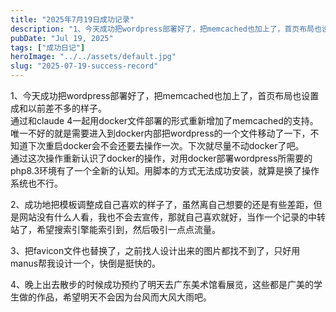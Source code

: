 ```yaml
---
title: "2025年7月19日成功记录"
description: "1、今天成功把wordpress部署好了，把memcached也加上了，首页布局也设置成和以前差不多的样子。 [&hellip;]"
pubDate: "Jul 19, 2025"
tags: ["成功日记"]
heroImage: "../../assets/default.jpg"
slug: "2025-07-19-success-record"
---
```


1、今天成功把wordpress部署好了，把memcached也加上了，首页布局也设置成和以前差不多的样子。  
通过和claude 4一起用docker文件部署的形式重新增加了memcached的支持。唯一不好的就是需要进入到docker内部把wordpress的一个文件移动了一下，不知道下次重启docker会不会还要去操作一次。下次就尽量不动docker了吧。  
通过这次操作重新认识了docker的操作，对用docker部署wordpress所需要的php8.3环境有了一个全新的认知。用脚本的方式无法成功安装，就算是换了操作系统也不行。

2、成功地把模板调整成自己喜欢的样子了，虽然离自己想要的还是有些差距，但是网站没有什么人看，我也不会去宣传，那就自己喜欢就好，当作一个记录的中转站了，希望搜索引擎能索引到，然后吸引一点点流量。

3、把favicon文件也替换了，之前找人设计出来的图片都找不到了，只好用manus帮我设计一个，快倒是挺快的。

4、晚上出去散步的时候成功预约了明天去广东美术馆看展览，这些都是广美的学生做的作品，希望明天不会因为台风而大风大雨吧。
